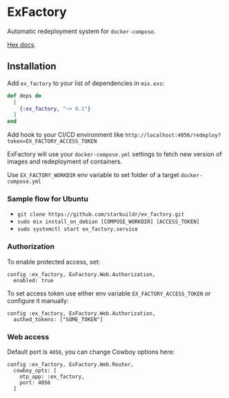 # ExFactory

Automatic redeployment system for `docker-compose`.

[Hex docs](https://hexdocs.pm/ex_factory).

## Installation

Add `ex_factory` to your list of dependencies in `mix.exs`:

```elixir
def deps do
  [
    {:ex_factory, "~> 0.1"}
  ]
end
```

Add hook to your CI/CD environment like `http://localhost:4056/redeploy?token=EX_FACTORY_ACCESS_TOKEN`

ExFactory will use your `docker-compose.yml` settings to fetch new version of images and redeployment of containers.

Use `EX_FACTORY_WORKDIR` env variable to set folder of a target `docker-compose.yml`

### Sample flow for Ubuntu

* `git clone https://github.com/starbuildr/ex_factory.git`
* `sudo mix install_on_debian [COMPOSE_WORKDIR] [ACCESS_TOKEN]`
* `sudo systemctl start ex_factory.service`

### Authorization

To enable protected access, set:

```
config :ex_factory, ExFactory.Web.Authorization,
  enabled: true
```

To set access token use either env variable `EX_FACTORY_ACCESS_TOKEN` or
configure it manually:

```
config :ex_factory, ExFactory.Web.Authorization,
  authed_tokens: ["SOME_TOKEN"]
```

### Web access

Default port is `4056`, you can change Cowboy options here:

```
config :ex_factory, ExFactory.Web.Router,
  cowboy_opts: [
    otp_app: :ex_factory,
    port: 4056
  ]
```
